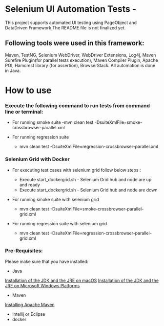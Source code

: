 # Selenium UI Automation Tests - 
This project supports automated UI testing using PageObject and DataDriven Framework.The README file is not finalized yet.

## Following tools were used in this framework:
Maven, TestNG, Selenium WebDriver, WebDriver Extensions, Log4j, Maven Surefire Plugin(for parallel tests execution), Maven Compiler Plugin, Apache POI, Hamcrest library (for assertion), BrowserStack. All automation is done in Java.

# How to use

### Execute the following command to run tests from command line or terminal:
- For running smoke suite
   -mvn clean test -DsuiteXmlFile=smoke-crossbrowser-parallel.xml

- For running regression suite
   - mvn clean test -DsuiteXmlFile=regression-crossbrowser-parallel.xml

### Selenium Grid with Docker
- For executing test cases with selenium grid follow below steps :
   - Execute start_dockergrid.sh - Selenium Grid hub and node are up and ready
   - Execute start_dockergrid.sh - Selenium Grid hub and node are down

- For running smoke suite with selenium grid
   - mvn clean test -DsuiteXmlFile=smoke-crossbrowser-parallel-grid.xml
  
- For running regression suite with selenium grid
   - mvn clean test -DsuiteXmlFile=regression-crossbrowser-parallel-grid.xml

### Pre-Requisites:
Please make sure that you have installed:
- Java

[Installation of the JDK and the JRE on macOS](https://docs.oracle.com/javase/10/install/installation-jdk-and-jre-macos.htm#JSJIG-GUID-C5F0BF25-3487-4F33-9275-7000C8E1C58C)
[Installation of the JDK and the JRE on Microsoft Windows Platforms](https://docs.oracle.com/javase/10/install/installation-jdk-and-jre-microsoft-windows-platforms.htm#JSJIG-GUID-A7E27B90-A28D-4237-9383-A58B416071CA)

- Maven

[Installing Apache Maven](https://maven.apache.org/install.html)

- Intellij or Eclipse 
- docker
